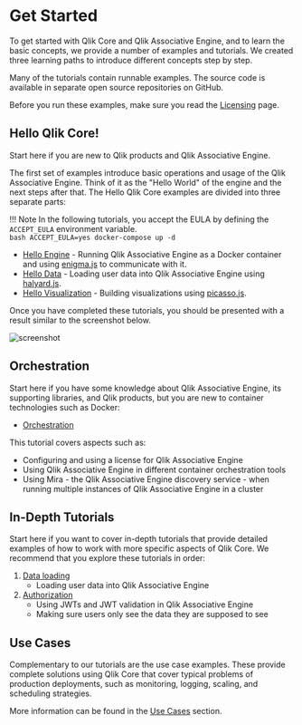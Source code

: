 # Get Started

To get started with Qlik Core and Qlik Associative Engine, and to learn the basic concepts,
we provide a number of examples and tutorials.
We created three learning paths to introduce different concepts step by step.

Many of the tutorials contain runnable examples.
The source code is available in separate open source repositories on GitHub.

Before you run these examples, make sure you read the [Licensing](./licensing.md) page.

## Hello Qlik Core!

Start here if you are new to Qlik products and Qlik Associative Engine.

The first set of examples introduce basic operations and usage of the Qlik Associative Engine. Think of
it as the "Hello World" of the engine and the next steps after that.
The Hello Qlik Core examples are divided into three separate parts:

!!! Note
    In the following tutorials, you accept the EULA by defining the `ACCEPT_EULA` environment variable.</br>
    ```bash
    ACCEPT_EULA=yes docker-compose up -d
    ```

- [Hello Engine](./tutorials/hello-engine1.md) - Running Qlik Associative Engine as a Docker container and using
    [enigma.js](https://github.com/qlik-oss/enigma.js/) to communicate with it.
- [Hello Data](./tutorials/hello-data.md) - Loading user data into Qlik Associative Engine using
    [halyard.js](https://github.com/qlik-oss/halyard.js).
- [Hello Visualization](./tutorials/hello-visualization.md) - Building visualizations using [picasso.js](https://picassojs.com/).

Once you have completed these tutorials, you should be presented with a result similar to the screenshot below.

![screenshot](../images/hello-viz.png)

## Orchestration

Start here if you have some knowledge about Qlik Associative Engine, its supporting libraries,
and Qlik products, but you are new to container technologies such as Docker:

- [Orchestration](./tutorials/orchestration.md)

This tutorial covers aspects such as:

- Configuring and using a license for Qlik Associative Engine
- Using Qlik Associative Engine in different container orchestration tools
- Using Mira - the Qlik Associative Engine discovery service - when running multiple
    instances of Qlik Associative Engine in a cluster

## In-Depth Tutorials

Start here if you want to cover in-depth tutorials that provide detailed examples of how to work with more specific
aspects of Qlik Core. We recommend that you explore these tutorials in order:

1. [Data loading](./tutorials/data-loading.md)
    - Loading user data into Qlik Associative Engine
1. [Authorization](./tutorials/authorization.md)
    - Using JWTs and JWT validation in Qlik Associative Engine
    - Making sure users only see the data they are supposed to see

## Use Cases

Complementary to our tutorials are the use case examples. These provide complete solutions using Qlik Core that cover
typical problems of production deployments, such as monitoring, logging, scaling, and scheduling strategies.

More information can be found in the [Use Cases](./use-cases.md) section.
